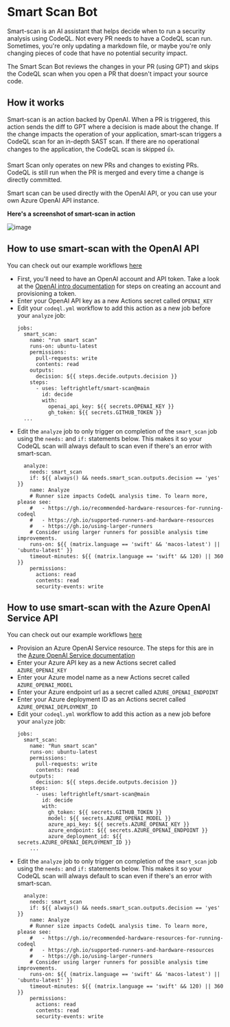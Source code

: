 # Smart Scan Bot
Smart-scan is an AI assistant that helps decide when to run a security analysis using CodeQL.  Not every PR needs to have a CodeQL scan run. Sometimes, you're only updating a markdown file, or maybe you're only changing pieces of code that have no potential security impact. 

The Smart Scan Bot reviews the changes in your PR (using GPT) and skips the CodeQL scan when you open a PR that doesn't impact your source code.

## How it works
Smart-scan is an action backed by OpenAI.  When a PR is triggered, this action sends the diff to GPT where a decision is made about the change.  If the change impacts the operation of your application, smart-scan triggers a CodeQL scan for an in-depth SAST scan.  If there are no operational changes to the application, the CodeQL scan is skipped :+1:.  

Smart Scan only operates on new PRs and changes to existing PRs.  CodeQL is still run when the PR is merged and every time a change is directly committed. 

Smart scan can be used directly with the OpenAI API, or you can use your own Azure OpenAI API instance.

**Here's a screenshot of smart-scan in action**

![image](https://github.com/leftrightleft/smart-scan/assets/4910518/73565ce7-b74b-4713-a1ca-d514b7f1a2ba)


## How to use smart-scan with the OpenAI API

You can check out our example workflows [here](./examples)

* First, you'll need to have an OpenAI account and API token.  Take a look at the [OpenAI intro documentation](https://platform.openai.com/docs/introduction) for steps on creating an account and provisioning a token.
* Enter your OpenAI API key as a new Actions secret called `OPENAI_KEY`
* Edit your `codeql.yml` workflow to add this action as a new job before your `analyze` job:
  ```
  jobs:
    smart_scan:
      name: "run smart scan"
      runs-on: ubuntu-latest
      permissions:
        pull-requests: write
        contents: read
      outputs:
        decision: ${{ steps.decide.outputs.decision }}
      steps:
        - uses: leftrightleft/smart-scan@main
          id: decide 
          with:
            openai_api_key: ${{ secrets.OPENAI_KEY }}
            gh_token: ${{ secrets.GITHUB_TOKEN }}
    ...
  ```
* Edit the `analyze` job to only trigger on completion of the `smart_scan` job using the `needs:` and `if:` statements below.  This makes it so your CodeQL scan will always default to scan even if there's an error with smart-scan.
  ```
    analyze:
      needs: smart_scan
      if: ${{ always() && needs.smart_scan.outputs.decision == 'yes' }}
      name: Analyze
      # Runner size impacts CodeQL analysis time. To learn more, please see:
      #   - https://gh.io/recommended-hardware-resources-for-running-codeql
      #   - https://gh.io/supported-runners-and-hardware-resources
      #   - https://gh.io/using-larger-runners
      # Consider using larger runners for possible analysis time improvements.
      runs-on: ${{ (matrix.language == 'swift' && 'macos-latest') || 'ubuntu-latest' }}
      timeout-minutes: ${{ (matrix.language == 'swift' && 120) || 360 }}
      permissions:
        actions: read
        contents: read
        security-events: write
  ```



## How to use smart-scan with the Azure OpenAI Service API

You can check out our example workflows [here](./examples)

* Provision an Azure OpenAI Service resource.  The steps for this are in the [Azure OpenAI Service documentation](https://learn.microsoft.com/en-us/azure/ai-services/openai/) 
* Enter your Azure API key as a new Actions secret called `AZURE_OPENAI_KEY`
* Enter your Azure model name as a new Actions secret called `AZURE_OPENAI_MODEL`
* Enter your Azure endpoint url as a secret called `AZURE_OPENAI_ENDPOINT`
* Enter your Azure deployment ID as an Actions secret called `AZURE_OPENAI_DEPLOYMENT_ID`
* Edit your `codeql.yml` workflow to add this action as a new job before your `analyze` job:
  ```
  jobs:
    smart_scan:
      name: "Run smart scan"
      runs-on: ubuntu-latest
      permissions:
        pull-requests: write
        contents: read
      outputs:
        decision: ${{ steps.decide.outputs.decision }}
      steps:
        - uses: leftrightleft/smart-scan@main
          id: decide 
          with:
            gh_token: ${{ secrets.GITHUB_TOKEN }}
            model: ${{ secrets.AZURE_OPENAI_MODEL }}
            azure_api_key: ${{ secrets.AZURE_OPENAI_KEY }}
            azure_endpoint: ${{ secrets.AZURE_OPENAI_ENDPOINT }}
            azure_deployment_id: ${{ secrets.AZURE_OPENAI_DEPLOYMENT_ID }}
      ...
  ```
* Edit the `analyze` job to only trigger on completion of the `smart_scan` job using the `needs:` and `if:` statements below.  This makes it so your CodeQL scan will always default to scan even if there's an error with smart-scan.
  ```
    analyze:
      needs: smart_scan
      if: ${{ always() && needs.smart_scan.outputs.decision == 'yes' }}
      name: Analyze
      # Runner size impacts CodeQL analysis time. To learn more, please see:
      #   - https://gh.io/recommended-hardware-resources-for-running-codeql
      #   - https://gh.io/supported-runners-and-hardware-resources
      #   - https://gh.io/using-larger-runners
      # Consider using larger runners for possible analysis time improvements.
      runs-on: ${{ (matrix.language == 'swift' && 'macos-latest') || 'ubuntu-latest' }}
      timeout-minutes: ${{ (matrix.language == 'swift' && 120) || 360 }}
      permissions:
        actions: read
        contents: read
        security-events: write
  ```
